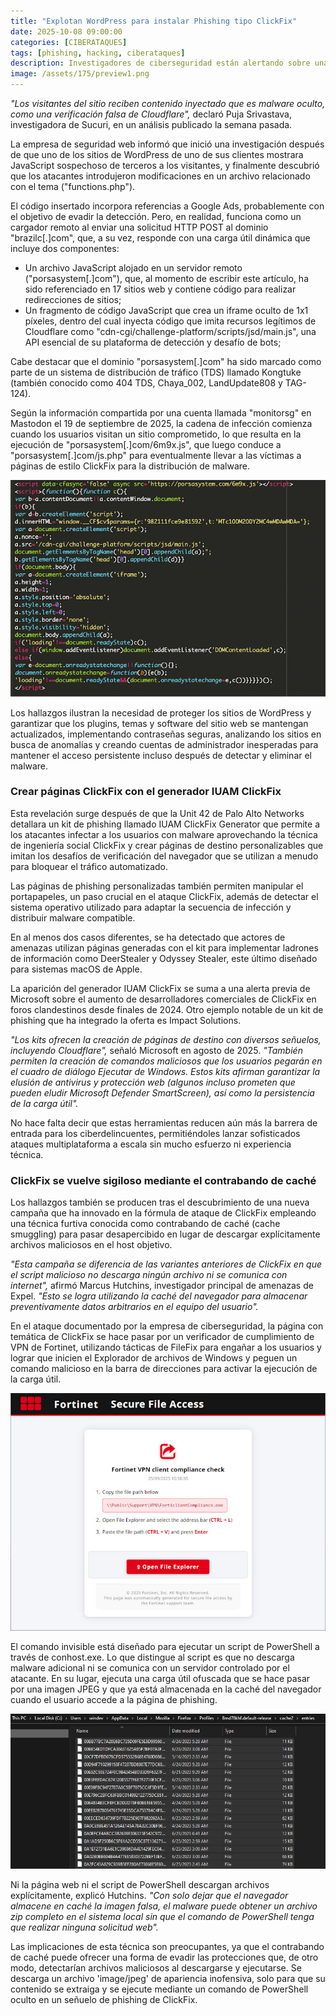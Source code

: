 ```yaml
---
title: "Explotan WordPress para instalar Phishing tipo ClickFix"
date: 2025-10-08 09:00:00 
categories: [CIBERATAQUES]
tags: [phishing, hacking, ciberataques]
description: Investigadores de ciberseguridad están alertando sobre una campaña maliciosa dirigida a sitios de WordPress para realizar inyecciones de JavaScript diseñadas para redirigir a los usuarios a sitios sospechosos.
image: /assets/175/preview1.png
---
```


*"Los visitantes del sitio reciben contenido inyectado que es malware oculto, como una verificación falsa de Cloudflare",* declaró Puja Srivastava, investigadora de Sucuri, en un análisis publicado la semana pasada.

La empresa de seguridad web informó que inició una investigación después de que uno de los sitios de WordPress de uno de sus clientes mostrara JavaScript sospechoso de terceros a los visitantes, y finalmente descubrió que los atacantes introdujeron modificaciones en un archivo relacionado con el tema ("functions.php").

El código insertado incorpora referencias a Google Ads, probablemente con el objetivo de evadir la detección. Pero, en realidad, funciona como un cargador remoto al enviar una solicitud HTTP POST al dominio "brazilc[.]com", que, a su vez, responde con una carga útil dinámica que incluye dos componentes:

- Un archivo JavaScript alojado en un servidor remoto ("porsasystem[.]com"), que, al momento de escribir este artículo, ha sido referenciado en 17 sitios web y contiene código para realizar redirecciones de sitios;
- Un fragmento de código JavaScript que crea un iframe oculto de 1x1 píxeles, dentro del cual inyecta código que imita recursos legítimos de Cloudflare como "cdn-cgi/challenge-platform/scripts/jsd/main.js", una API esencial de su plataforma de detección y desafío de bots;

Cabe destacar que el dominio "porsasystem[.]com" ha sido marcado como parte de un sistema de distribución de tráfico (TDS) llamado Kongtuke (también conocido como 404 TDS, Chaya_002, LandUpdate808 y TAG-124).

Según la información compartida por una cuenta llamada "monitorsg" en Mastodon el 19 de septiembre de 2025, la cadena de infección comienza cuando los usuarios visitan un sitio comprometido, lo que resulta en la ejecución de "porsasystem[.]com/6m9x.js", que luego conduce a "porsasystem[.]com/js.php" para eventualmente llevar a las víctimas a páginas de estilo ClickFix para la distribución de malware.

![Imagen 01](/assets/175/175-01.png)

Los hallazgos ilustran la necesidad de proteger los sitios de WordPress y garantizar que los plugins, temas y software del sitio web se mantengan actualizados, implementando contraseñas seguras, analizando los sitios en busca de anomalías y creando cuentas de administrador inesperadas para mantener el acceso persistente incluso después de detectar y eliminar el malware.

### Crear páginas ClickFix con el generador IUAM ClickFix

Esta revelación surge después de que la Unit 42 de Palo Alto Networks detallara un kit de phishing llamado IUAM ClickFix Generator que permite a los atacantes infectar a los usuarios con malware aprovechando la técnica de ingeniería social ClickFix y crear páginas de destino personalizables que imitan los desafíos de verificación del navegador que se utilizan a menudo para bloquear el tráfico automatizado.

Las páginas de phishing personalizadas también permiten manipular el portapapeles, un paso crucial en el ataque ClickFix, además de detectar el sistema operativo utilizado para adaptar la secuencia de infección y distribuir malware compatible.

En al menos dos casos diferentes, se ha detectado que actores de amenazas utilizan páginas generadas con el kit para implementar ladrones de información como DeerStealer y Odyssey Stealer, este último diseñado para sistemas macOS de Apple.

La aparición del generador IUAM ClickFix se suma a una alerta previa de Microsoft sobre el aumento de desarrolladores comerciales de ClickFix en foros clandestinos desde finales de 2024. Otro ejemplo notable de un kit de phishing que ha integrado la oferta es Impact Solutions.

*"Los kits ofrecen la creación de páginas de destino con diversos señuelos, incluyendo Cloudflare",* señaló Microsoft en agosto de 2025. *"También permiten la creación de comandos maliciosos que los usuarios pegarán en el cuadro de diálogo Ejecutar de Windows. Estos kits afirman garantizar la elusión de antivirus y protección web (algunos incluso prometen que pueden eludir Microsoft Defender SmartScreen), así como la persistencia de la carga útil".*

No hace falta decir que estas herramientas reducen aún más la barrera de entrada para los ciberdelincuentes, permitiéndoles lanzar sofisticados ataques multiplataforma a escala sin mucho esfuerzo ni experiencia técnica.

### ClickFix se vuelve sigiloso mediante el contrabando de caché

Los hallazgos también se producen tras el descubrimiento de una nueva campaña que ha innovado en la fórmula de ataque de ClickFix empleando una técnica furtiva conocida como contrabando de caché (cache smuggling) para pasar desapercibido en lugar de descargar explícitamente archivos maliciosos en el host objetivo.

*"Esta campaña se diferencia de las variantes anteriores de ClickFix en que el script malicioso no descarga ningún archivo ni se comunica con internet",* afirmó Marcus Hutchins, investigador principal de amenazas de Expel. *"Esto se logra utilizando la caché del navegador para almacenar preventivamente datos arbitrarios en el equipo del usuario".*

En el ataque documentado por la empresa de ciberseguridad, la página con temática de ClickFix se hace pasar por un verificador de cumplimiento de VPN de Fortinet, utilizando tácticas de FileFix para engañar a los usuarios y lograr que inicien el Explorador de archivos de Windows y peguen un comando malicioso en la barra de direcciones para activar la ejecución de la carga útil.

![Imagen 02](/assets/175/175-02.jpg)

El comando invisible está diseñado para ejecutar un script de PowerShell a través de conhost.exe. Lo que distingue al script es que no descarga malware adicional ni se comunica con un servidor controlado por el atacante. En su lugar, ejecuta una carga útil ofuscada que se hace pasar por una imagen JPEG y que ya está almacenada en la caché del navegador cuando el usuario accede a la página de phishing.

![Imagen 02](/assets/175/175-03.png)

Ni la página web ni el script de PowerShell descargan archivos explícitamente, explicó Hutchins. *"Con solo dejar que el navegador almacene en caché la imagen falsa, el malware puede obtener un archivo zip completo en el sistema local sin que el comando de PowerShell tenga que realizar ninguna solicitud web".*

Las implicaciones de esta técnica son preocupantes, ya que el contrabando de caché puede ofrecer una forma de evadir las protecciones que, de otro modo, detectarían archivos maliciosos al descargarse y ejecutarse. Se descarga un archivo 'image/jpeg' de apariencia inofensiva, solo para que su contenido se extraiga y se ejecute mediante un comando de PowerShell oculto en un señuelo de phishing de ClickFix.


